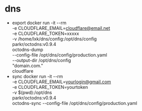 # dns
 - export
    docker run -it --rm \
    -e CLOUDFLARE_EMAIL=cloudflare@email.net \
    -e CLOUDFLARE_TOKEN=xxxxx \
    -v /home/lxk/dns/config:/opt/dns/config \
    parkr/octodns:v0.9.4 \
    octodns-dump \
    --config-file /opt/dns/config/production.yaml \
    --output-dir /opt/dns/config \
    "domain.com." \
    cloudflare
 - sync
    docker run -it --rm \
    -e CLOUDFLARE_EMAIL=yourlogin@gmail.com \
    -e CLOUDFLARE_TOKEN=yourtoken \
    -v $(pwd):/opt/dns \
    parkr/octodns:v0.9.4 \
    octodns-sync --config-file /opt/dns/config/production.yaml

